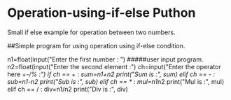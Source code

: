 # Operation-using-if-else Puthon
Small if else example for operation between two numbers.

##Simple program for using operation using if-else condition.

n1=float(input("Enter the first number : ") #####user input program.
n2=float(input("Enter the second element :")
ch=input("Enter the operator here +-*/% :")
if ch == + :
   sum=n1+n2
   print("Sum is :", sum)
elif ch == - :
   sub=n1-n2
   print("Sub is :", sub)
elif ch == * :
     mul=n1*n2
     print("Mul is :", mul)
elif ch == / :
     div=n1/n2
     print("Div is :", div)
